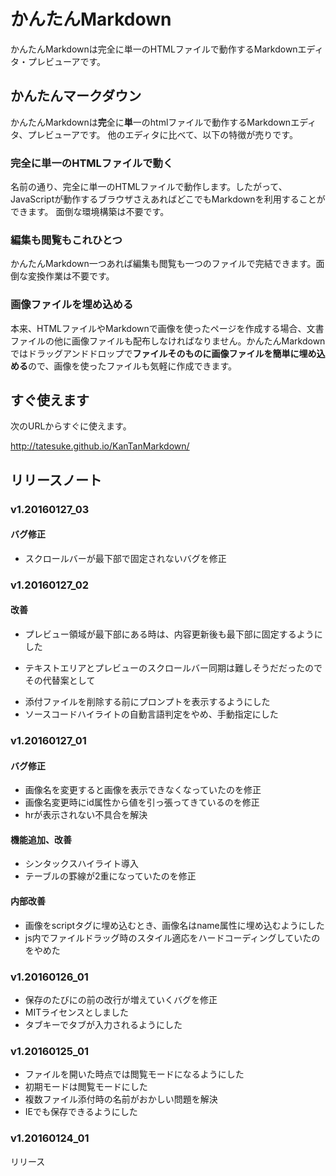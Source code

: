 # かんたんMarkdown
かんたんMarkdownは完全に単一のHTMLファイルで動作するMarkdownエディタ・プレビューアです。

## かんたんマークダウン
かんたんMarkdownは**完**全に**単**一のhtmlファイルで動作するMarkdownエディタ、プレビューアです。
他のエディタに比べて、以下の特徴が売りです。

### 完全に単一のHTMLファイルで動く
名前の通り、完全に単一のHTMLファイルで動作します。したがって、JavaScriptが動作するブラウザさえあればどこでもMarkdownを利用することができます。
面倒な環境構築は不要です。

### 編集も閲覧もこれひとつ
かんたんMarkdown一つあれば編集も閲覧も一つのファイルで完結できます。面倒な変換作業は不要です。

### 画像ファイルを埋め込める
本来、HTMLファイルやMarkdownで画像を使ったページを作成する場合、文書ファイルの他に画像ファイルも配布しなければなりません。かんたんMarkdownではドラッグアンドドロップで**ファイルそのものに画像ファイルを簡単に埋め込める**ので、画像を使ったファイルも気軽に作成できます。

## すぐ使えます
次のURLからすぐに使えます。

http://tatesuke.github.io/KanTanMarkdown/

## リリースノート
### v1.20160127_03

#### バグ修正
* スクロールバーが最下部で固定されないバグを修正

### v1.20160127_02

#### 改善
* プレビュー領域が最下部にある時は、内容更新後も最下部に固定するようにした
 + テキストエリアとプレビューのスクロールバー同期は難しそうだだったのでその代替案として
* 添付ファイルを削除する前にプロンプトを表示するようにした
* ソースコードハイライトの自動言語判定をやめ、手動指定にした

### v1.20160127_01

#### バグ修正
* 画像名を変更すると画像を表示できなくなっていたのを修正
* 画像名変更時にid属性から値を引っ張ってきているのを修正
* hrが表示されない不具合を解決

#### 機能追加、改善
* シンタックスハイライト導入
* テーブルの罫線が2重になっていたのを修正

#### 内部改善
* 画像をscriptタグに埋め込むとき、画像名はname属性に埋め込むようにした
* js内でファイルドラッグ時のスタイル適応をハードコーディングしていたのをやめた

### v1.20160126_01
* 保存のたびに</body>の前の改行が増えていくバグを修正
* MITライセンスとしました
* タブキーでタブが入力されるようにした

### v1.20160125_01
* ファイルを開いた時点では閲覧モードになるようにした
* 初期モードは閲覧モードにした
* 複数ファイル添付時の名前がおかしい問題を解決
* IEでも保存できるようにした

### v1.20160124_01
リリース
